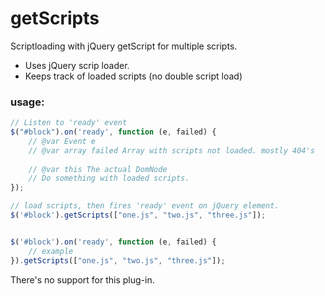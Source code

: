 # getScripts
Scriptloading with jQuery getScript for multiple scripts. 

* Uses jQuery scrip loader.
* Keeps track of loaded scripts (no double script load)

### usage:

````javascript
// Listen to 'ready' event 
$("#block").on('ready', function (e, failed) {
    // @var Event e
    // @var array failed Array with scripts not loaded. mostly 404's
    
    // @var this The actual DomNode
    // Do something with loaded scripts.
});

// load scripts, then fires 'ready' event on jQuery element.
$('#block').getScripts(["one.js", "two.js", "three.js"]);
 ````

````javascript

$('#block').on('ready', function (e, failed) {
    // example
}).getScripts(["one.js", "two.js", "three.js"]);

````


There's no support for this plug-in.
